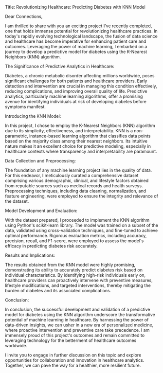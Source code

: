 Title: Revolutionizing Healthcare: Predicting Diabetes with KNN Model

Dear Connections,

I am thrilled to share with you an exciting project I've recently completed, one that holds immense potential for revolutionizing healthcare practices. In today's rapidly evolving technological landscape, the fusion of data science and healthcare has become imperative for enhancing patient care and outcomes. Leveraging the power of machine learning, I embarked on a journey to develop a predictive model for diabetes using the K-Nearest Neighbors (KNN) algorithm.

The Significance of Predictive Analytics in Healthcare:

Diabetes, a chronic metabolic disorder affecting millions worldwide, poses significant challenges for both patients and healthcare providers. Early detection and intervention are crucial in managing this condition effectively, reducing complications, and improving overall quality of life. Predictive analytics, particularly machine learning algorithms, offer a promising avenue for identifying individuals at risk of developing diabetes before symptoms manifest.

Introducing the KNN Model:

In this project, I chose to employ the K-Nearest Neighbors (KNN) algorithm due to its simplicity, effectiveness, and interpretability. KNN is a non-parametric, instance-based learning algorithm that classifies data points based on the majority class among their nearest neighbors. Its intuitive nature makes it an excellent choice for predictive modeling, especially in healthcare contexts where transparency and interpretability are paramount.

Data Collection and Preprocessing:

The foundation of any machine learning project lies in the quality of data. For this endeavor, I meticulously curated a comprehensive dataset comprising various demographic, clinical, and lifestyle factors obtained from reputable sources such as medical records and health surveys. Preprocessing techniques, including data cleaning, normalization, and feature engineering, were employed to ensure the integrity and relevance of the dataset.

Model Development and Evaluation:

With the dataset prepared, I proceeded to implement the KNN algorithm using Python's scikit-learn library. The model was trained on a subset of the data, validated using cross-validation techniques, and fine-tuned to achieve optimal performance. Rigorous evaluation metrics, including accuracy, precision, recall, and F1-score, were employed to assess the model's efficacy in predicting diabetes risk accurately.

Results and Implications:

The results obtained from the KNN model were highly promising, demonstrating its ability to accurately predict diabetes risk based on individual characteristics. By identifying high-risk individuals early on, healthcare providers can proactively intervene with preventive measures, lifestyle modifications, and targeted interventions, thereby mitigating the burden of diabetes and its associated complications.

Conclusion:

In conclusion, the successful development and validation of a predictive model for diabetes using the KNN algorithm underscore the transformative potential of machine learning in healthcare. By harnessing the power of data-driven insights, we can usher in a new era of personalized medicine, where proactive intervention and preventive care take precedence. I am immensely proud of this project's outcomes and remain committed to leveraging technology for the betterment of healthcare outcomes worldwide.

I invite you to engage in further discussion on this topic and explore opportunities for collaboration and innovation in healthcare analytics. Together, we can pave the way for a healthier, more resilient future.
